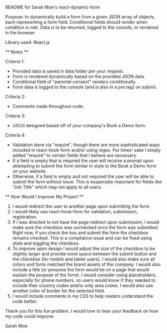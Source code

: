 README for Sarah Moe's react-dynamic-form

Purpose: to dynamically build a form from a given JSON array of objects, each representing a form field. Conditional fields should render when condition is met. Data is to be returned, logged to the console, or rendered in the browser.

Library used: React.js

** Notes **

Criteria 1:

- Provided data is saved in data folder per your request. 
- Form is rendered dynamically based on the provided JSON data.
- Conditional field of "parental consent" renders conditionally.
- Form data is logged to the console (and is also in a pre tag) on submit.

Criteria 2: 

- Comments made throughout code.

Criteria 3: 

- UX/UI designed based off of your company's Book a Demo form.

Criteria 4: 

- Validation done via "require", though there are more sophisticated ways included in react-hook-form and/or using regex. For times' sake I simply added "require" to certain fields that I believe are necessary.  
- If a field is empty that is required the user will receive a prompt upon attempting to submit the form similar in style to the Book a Demo form on your website. 
- Otherwise, if a field is empty and not required the user will be able to submit the form without issue. This is esspecially important for fields like "Job Title" which may not apply to all users. 

** How Would I Improve My Project **

1. I would redirect the user to another page upon submitting the form. 
2. I would likely use react-hook-form for validation, submission, registration.
3. If I was directed to not have the page redirect upon submission, I would make sure the checkbox was unchecked once the form was submitted. Right now, if you check the box and submit the form the checkbox remains checked. This is a compliance issue and can be fixed using state and toggling the checkbox. 
4. To improve upon design I would adjust the size of the checkbox to be slightly larger and provide more space between the submit button and the checkbox (for mobile and tablet users). I would also make sure all colors and fonts matched the brand assets of the company. I would also include a title (or presume the form would be on a page that would explain the purpose of the form). I would consider using placeholders, especially for phone numbers, so users would know if they needed to include their country codes and/or only area codes. I would also use another color of border for the selected field. 
5. I would include comments in my CSS to help readers understand the code better. 

Thank you for this fun problem. I would love to hear your feedback on how my code could improve. 

Sarah Moe
